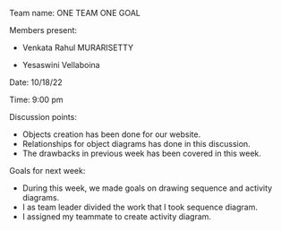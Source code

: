 
Team name: ONE TEAM ONE GOAL

Members present:  
   * Venkata Rahul MURARISETTY
 
   * Yesaswini Vellaboina

Date: 10/18/22

Time:  9:00 pm

Discussion points: 

*   Objects creation has been done for our website.
*  Relationships for object diagrams has done in this discussion.
*  The drawbacks in previous week has been covered in this week.

Goals for next week:

* During this week, we made goals on drawing sequence and activity diagrams.
* I as team leader divided the work that I took sequence diagram.
* I assigned my teammate to create activity diagram.


